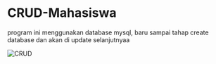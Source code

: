 # CRUD-Mahasiswa
program ini menggunakan database mysql, baru sampai tahap create database dan akan di update selanjutnyaa

![CRUD](https://user-images.githubusercontent.com/85887740/121998911-cc58d000-cdd6-11eb-83b3-3064c22cd699.jpeg)

